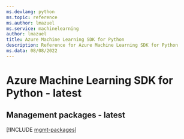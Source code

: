 ```yaml
---
ms.devlang: python
ms.topic: reference
ms.author: lmazuel
ms.service: machinelearning
author: lmazuel
title: Azure Machine Learning SDK for Python
description: Reference for Azure Machine Learning SDK for Python
ms.data: 08/08/2022
---
```

# Azure Machine Learning SDK for Python - latest

## Management packages - latest
[!INCLUDE [mgmt-packages](machine-learning-mgmt-index.md)]
